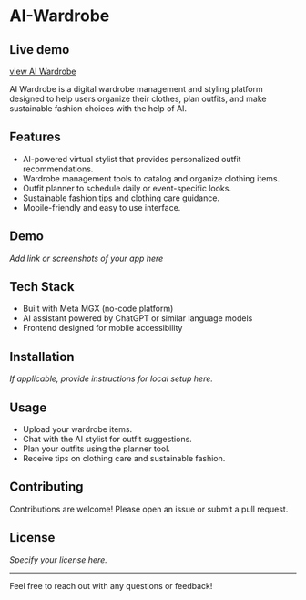 # AI-Wardrobe
## **Live demo**
[view AI Wardrobe](https://aiwardrobe.mgx.world)

AI Wardrobe is a digital wardrobe management and styling platform designed to help users organize their clothes, plan outfits, and make sustainable fashion choices with the help of AI.

## Features

- AI-powered virtual stylist that provides personalized outfit recommendations.
- Wardrobe management tools to catalog and organize clothing items.
- Outfit planner to schedule daily or event-specific looks.
- Sustainable fashion tips and clothing care guidance.
- Mobile-friendly and easy to use interface.

## Demo

*Add link or screenshots of your app here*

## Tech Stack

- Built with Meta MGX (no-code platform)
- AI assistant powered by ChatGPT or similar language models
- Frontend designed for mobile accessibility

## Installation

*If applicable, provide instructions for local setup here.*

## Usage

- Upload your wardrobe items.
- Chat with the AI stylist for outfit suggestions.
- Plan your outfits using the planner tool.
- Receive tips on clothing care and sustainable fashion.

## Contributing

Contributions are welcome! Please open an issue or submit a pull request.

## License

*Specify your license here.*

---

Feel free to reach out with any questions or feedback!

